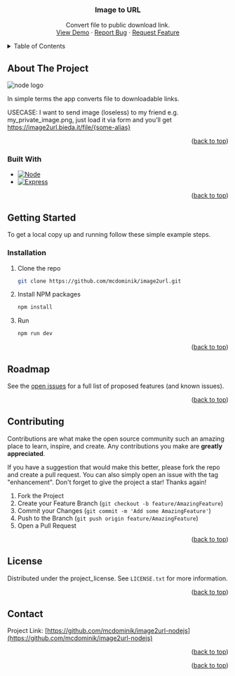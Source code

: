 
<!-- PROJECT LOGO 
<br />
<div align="center">
  <a href="https://github.com/mcdominik/image2url-nodejs">
    <img src="images/logo.png" alt="Logo" width="80" height="80">
  </a>
--->

<h3 align="center">Image to URL</h3>

  <p align="center">
    Convert file to public download link.
    <br />
    <a href="https://image2url.bieda.it">View Demo</a>
    &middot;
    <a href="https://github.com/mcdominik/image2url-nodejs/issues/new?labels=bug&template=bug-report---.md">Report Bug</a>
    &middot;
    <a href="https://github.com/mcdominik/image2url-nodejs/issues/new?labels=enhancement&template=feature-request---.md">Request Feature</a>
  </p>
</div>



<!-- TABLE OF CONTENTS -->
<details>
  <summary>Table of Contents</summary>
  <ol>
    <li>
      <a href="#about-the-project">About The Project</a>
      <ul>
        <li><a href="#built-with">Built With</a></li>
      </ul>
    </li>
    <li>
      <a href="#getting-started">Getting Started</a>
      <ul>
        <li><a href="#prerequisites">Prerequisites</a></li>
        <li><a href="#installation">Installation</a></li>
      </ul>
    </li>
    <li><a href="#roadmap">Roadmap</a></li>
    <li><a href="#license">License</a></li>
    <li><a href="#contact">Contact</a></li>
  </ol>
</details>



<!-- ABOUT THE PROJECT -->
## About The Project

![node logo](https://nodejs.org/en/next-data/og/announcement/Node.js%20—%20Run%20JavaScript%20Everywhere)


In simple terms the app converts file to downloadable links.

USECASE:
I want to send image (loseless) to my friend e.g. my_private_image.png, just load it via form and you'll get https://image2url.bieda.it/file/{some-alias}

<p align="right">(<a href="#readme-top">back to top</a>)</p>



### Built With

* [![Node][Node.js]][Node-url]
* [![Express][Express.js]][Express-url]
<p align="right">(<a href="#readme-top">back to top</a>)</p>



<!-- GETTING STARTED -->
## Getting Started

To get a local copy up and running follow these simple example steps.


### Installation

1. Clone the repo
   ```sh
   git clone https://github.com/mcdominik/image2url.git
   ```
2. Install NPM packages
   ```sh
   npm install
   ```
3. Run
   ```sh
   npm run dev
   ```

<p align="right">(<a href="#readme-top">back to top</a>)</p>


<!-- ROADMAP -->
## Roadmap

See the [open issues](https://github.com/mcdominik/image2url-nodejs/issues) for a full list of proposed features (and known issues).

<p align="right">(<a href="#readme-top">back to top</a>)</p>



<!-- CONTRIBUTING -->
## Contributing

Contributions are what make the open source community such an amazing place to learn, inspire, and create. Any contributions you make are **greatly appreciated**.

If you have a suggestion that would make this better, please fork the repo and create a pull request. You can also simply open an issue with the tag "enhancement".
Don't forget to give the project a star! Thanks again!

1. Fork the Project
2. Create your Feature Branch (`git checkout -b feature/AmazingFeature`)
3. Commit your Changes (`git commit -m 'Add some AmazingFeature'`)
4. Push to the Branch (`git push origin feature/AmazingFeature`)
5. Open a Pull Request

<p align="right">(<a href="#readme-top">back to top</a>)</p>

<!--- CONTRIBUTORS
### Top contributors:

<a href="https://github.com/mcdominik/image2url-nodejs/graphs/contributors">
  <img src="https://contrib.rocks/image?repo=mcdominik/image2url-nodejs" alt="contrib.rocks image" />
</a>
--->

<!-- LICENSE -->
## License

Distributed under the project_license. See `LICENSE.txt` for more information.

<p align="right">(<a href="#readme-top">back to top</a>)</p>



<!-- CONTACT -->
## Contact

Project Link: [https://github.com/mcdominik/image2url-nodejs](https://github.com/mcdominik/image2url-nodejs)

<p align="right">(<a href="#readme-top">back to top</a>)</p>



<!-- ACKNOWLEDGMENTS
## Acknowledgments

* []()
* []()
* []()
--->
<p align="right">(<a href="#readme-top">back to top</a>)</p>



<!-- MARKDOWN LINKS & IMAGES -->
<!-- https://www.markdownguide.org/basic-syntax/#reference-style-links -->
[contributors-shield]: https://img.shields.io/github/contributors/github_username/repo_name.svg?style=for-the-badge
[contributors-url]: https://github.com/github_username/repo_name/graphs/contributors
[forks-shield]: https://img.shields.io/github/forks/github_username/repo_name.svg?style=for-the-badge
[forks-url]: https://github.com/github_username/repo_name/network/members
[stars-shield]: https://img.shields.io/github/stars/github_username/repo_name.svg?style=for-the-badge
[stars-url]: https://github.com/github_username/repo_name/stargazers
[issues-shield]: https://img.shields.io/github/issues/github_username/repo_name.svg?style=for-the-badge
[issues-url]: https://github.com/github_username/repo_name/issues
[license-shield]: https://img.shields.io/github/license/github_username/repo_name.svg?style=for-the-badge
[license-url]: https://github.com/github_username/repo_name/blob/master/LICENSE.txt
[linkedin-shield]: https://img.shields.io/badge/-LinkedIn-black.svg?style=for-the-badge&logo=linkedin&colorB=555
[linkedin-url]: https://linkedin.com/in/linkedin_username
[product-screenshot]: (https://nodejs.org/en/next-data/og/announcement/Node.js%20—%20Run%20JavaScript%20Everywhere)
[Node.js]: https://img.shields.io/badge/node.js-000000?style=for-the-badge&logo=nodedotjs&logoColor=green
[Express.js]: https://img.shields.io/badge/express.js-000000?style=for-the-badge&logo=express&logoColor=white
[Express-url]: https://expressjs.com
[Node-url]: https://nodejs.org

